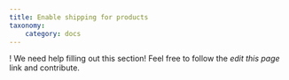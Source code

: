```yaml
---
title: Enable shipping for products
taxonomy:
    category: docs
---
```


! We need help filling out this section! Feel free to follow the *edit this page* link and contribute.
